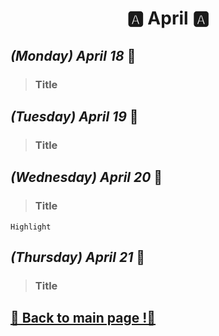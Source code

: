 <h1 align="center">🅰️ April 🅰️</h1>

## _(Monday) April 18_ 📢

>### Title

## _(Tuesday) April 19_ 📢

>### Title

## _(Wednesday) April 20_ 📢

>### Title
`Highlight` 

## _(Thursday) April 21_ 📢

>### Title

## [📎 Back to main page !📎](https://github.com/aurachl/core-code-from-scratch/blob/e677ad52bedf877fc64ea62753f6b95c15360173/readAura.md)
